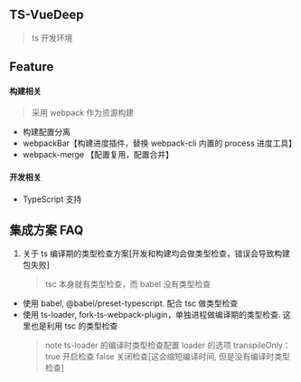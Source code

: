 ## TS-VueDeep

> ts 开发环境

## Feature

#### 构建相关

> 采用 webpack 作为资源构建

- 构建配置分离
- webpackBar【构建进度插件，替换 webpack-cli 内置的 process 进度工具】
- webpack-merge 【配置复用，配置合并】

#### 开发相关

- TypeScript 支持

## 集成方案 FAQ

1. 关于 ts 编译期的类型检查方案[开发和构建均会做类型检查，错误会导致构建包失败]
   > tsc 本身就有类型检查，而 babel 没有类型检查

- 使用 babel, @babel/preset-typescript. 配合 tsc 做类型检查
- 使用 ts-loader, fork-ts-webpack-plugin，单独进程做编译期的类型检查. 这里也是利用 tsc 的类型检查
  > note ts-loader 的编译时类型检查配置 loader 的选项 transpileOnly： true 开启检查 false 关闭检查[这会缩短编译时间, 但是没有编译时类型检查]
